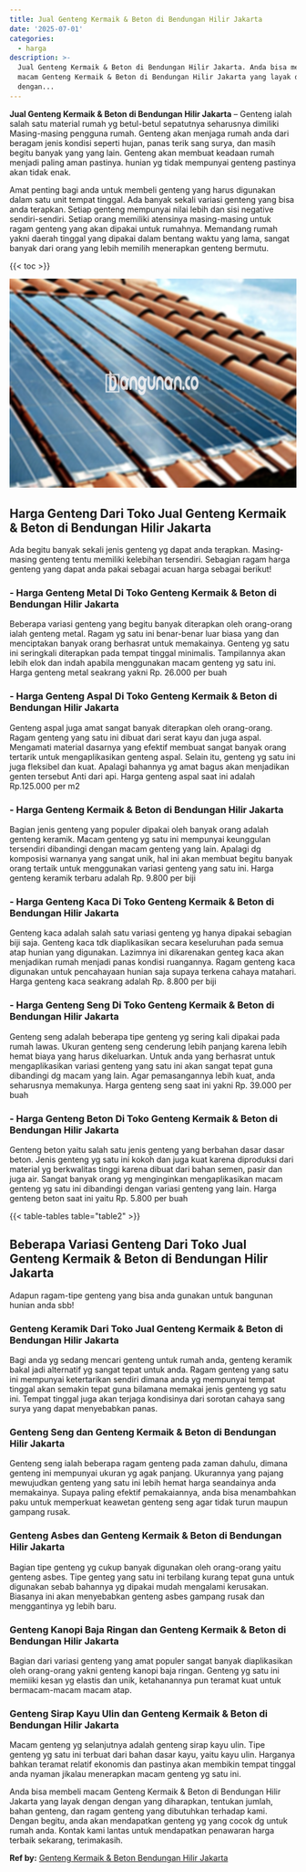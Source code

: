 ```yaml
---
title: Jual Genteng Kermaik & Beton di Bendungan Hilir Jakarta
date: '2025-07-01'
categories:
  - harga
description: >-
  Jual Genteng Kermaik & Beton di Bendungan Hilir Jakarta. Anda bisa membeli
  macam Genteng Kermaik & Beton di Bendungan Hilir Jakarta yang layak dengan
  dengan...
---
```


**Jual Genteng Kermaik & Beton di Bendungan Hilir Jakarta** – Genteng ialah salah satu material rumah yg betul-betul sepatutnya seharusnya dimiliki Masing-masing pengguna rumah. Genteng akan menjaga rumah anda dari beragam jenis kondisi seperti hujan, panas terik sang surya, dan masih begitu banyak yang yang lain. Genteng akan membuat keadaan rumah menjadi paling aman pastinya. hunian yg tidak mempunyai genteng pastinya akan tidak enak.

Amat penting bagi anda untuk membeli genteng yang harus digunakan dalam satu unit tempat tinggal. Ada banyak sekali variasi genteng yang bisa anda terapkan. Setiap genteng mempunyai nilai lebih dan sisi negative sendiri-sendiri. Setiap orang memiliki atensinya masing-masing untuk ragam genteng yang akan dipakai untuk rumahnya. Memandang rumah yakni daerah tinggal yang dipakai dalam bentang waktu yang lama, sangat banyak dari orang yang lebih memilih menerapkan genteng bermutu.

{{< toc >}}

![Jual Genteng Kermaik & Beton di Bendungan Hilir Jakarta](/images/genteng-minimalis-murah02.png)

## Harga Genteng Dari Toko Jual Genteng Kermaik & Beton di Bendungan Hilir Jakarta

Ada begitu banyak sekali jenis genteng yg dapat anda terapkan. Masing-masing genteng tentu memiliki kelebihan tersendiri. Sebagian ragam harga genteng yang dapat anda pakai sebagai acuan harga sebagai berikut!

### \- Harga Genteng Metal Di Toko Genteng Kermaik & Beton di Bendungan Hilir Jakarta

Beberapa variasi genteng yang begitu banyak diterapkan oleh orang-orang ialah genteng metal. Ragam yg satu ini benar-benar luar biasa yang dan menciptakan banyak orang berhasrat untuk memakainya. Genteng yg satu ini seringkali diterapkan pada tempat tinggal minimalis. Tampilannya akan lebih elok dan indah apabila menggunakan macam genteng yg satu ini. Harga genteng metal seakrang yakni Rp. 26.000 per buah

### \- Harga Genteng Aspal Di Toko Genteng Kermaik & Beton di Bendungan Hilir Jakarta

Genteng aspal juga amat sangat banyak diterapkan oleh orang-orang. Ragam genteng yang satu ini dibuat dari serat kayu dan juga aspal. Mengamati material dasarnya yang efektif membuat sangat banyak orang tertarik untuk mengaplikasikan genteng aspal. Selain itu, genteng yg satu ini juga fleksibel dan kuat. Apalagi bahannya yg amat bagus akan menjadikan genten tersebut Anti dari api. Harga genteng aspal saat ini adalah Rp.125.000 per m2

### \- Harga Genteng Kermaik & Beton di Bendungan Hilir Jakarta

Bagian jenis genteng yang populer dipakai oleh banyak orang adalah genteng keramik. Macam genteng yg satu ini mempunyai keunggulan tersendiri dibandingi dengan macam genteng yang lain. Apalagi dg komposisi warnanya yang sangat unik, hal ini akan membuat begitu banyak orang tertaik untuk menggunakan variasi genteng yang satu ini. Harga genteng keramik terbaru adalah Rp. 9.800 per biji

### \- Harga Genteng Kaca Di Toko Genteng Kermaik & Beton di Bendungan Hilir Jakarta

Genteng kaca adalah salah satu variasi genteng yg hanya dipakai sebagian biji saja. Genteng kaca tdk diaplikasikan secara keseluruhan pada semua atap hunian yang digunakan. Lazimnya ini dikarenakan genteg kaca akan menjadikan rumah menjadi panas kondisi ruangannya. Ragam genteng kaca digunakan untuk pencahayaan hunian saja supaya terkena cahaya matahari. Harga genteng kaca seakrang adalah Rp. 8.800 per biji

### \- Harga Genteng Seng Di Toko Genteng Kermaik & Beton di Bendungan Hilir Jakarta

Genteng seng adalah beberapa tipe genteng yg sering kali dipakai pada rumah lawas. Ukuran genteng seng cenderung lebih panjang karena lebih hemat biaya yang harus dikeluarkan. Untuk anda yang berhasrat untuk mengaplikasikan variasi genteng yang satu ini akan sangat tepat guna dibandingi dg macam yang lain. Agar pemasangannya lebih kuat, anda seharusnya memakunya. Harga genteng seng saat ini yakni Rp. 39.000 per buah

### \- Harga Genteng Beton Di Toko Genteng Kermaik & Beton di Bendungan Hilir Jakarta

Genteng beton yaitu salah satu jenis genteng yang berbahan dasar dasar beton. Jenis genteng yg satu ini kokoh dan juga kuat karena diproduksi dari material yg berkwalitas tinggi karena dibuat dari bahan semen, pasir dan juga air. Sangat banyak orang yg menginginkan mengaplikasikan macam genteng yg satu ini dibandingi dengan variasi genteng yang lain. Harga genteng beton saat ini yaitu Rp. 5.800 per buah

{{< table-tables table="table2" >}}

## Beberapa Variasi Genteng Dari Toko Jual Genteng Kermaik & Beton di Bendungan Hilir Jakarta

Adapun ragam-tipe genteng yang bisa anda gunakan untuk bangunan hunian anda sbb!

### Genteng Keramik Dari Toko Jual Genteng Kermaik & Beton di Bendungan Hilir Jakarta

Bagi anda yg sedang mencari genteng untuk rumah anda, genteng keramik bakal jadi alternatif yg sangat tepat untuk anda. Ragam genteng yang satu ini mempunyai ketertarikan sendiri dimana anda yg mempunyai tempat tinggal akan semakin tepat guna bilamana memakai jenis genteng yg satu ini. Tempat tinggal juga akan terjaga kondisinya dari sorotan cahaya sang surya yang dapat menyebabkan panas.

### Genteng Seng dan Genteng Kermaik & Beton di Bendungan Hilir Jakarta

Genteng seng ialah beberapa ragam genteng pada zaman dahulu, dimana genteng ini mempunyai ukuran yg agak panjang. Ukurannya yang pajang mewujudkan genteng yang satu ini lebih hemat harga seandainya anda memakainya. Supaya paling efektif pemakaiannya, anda bisa menambahkan paku untuk memperkuat keawetan genteng seng agar tidak turun maupun gampang rusak.

### Genteng Asbes dan Genteng Kermaik & Beton di Bendungan Hilir Jakarta

Bagian tipe genteng yg cukup banyak digunakan oleh orang-orang yaitu genteng asbes. Tipe genteg yang satu ini terbilang kurang tepat guna untuk digunakan sebab bahannya yg dipakai mudah mengalami kerusakan. Biasanya ini akan menyebabkan genteng asbes gampang rusak dan menggantinya yg lebih baru.

### Genteng Kanopi Baja Ringan dan Genteng Kermaik & Beton di Bendungan Hilir Jakarta

Bagian dari variasi genteng yang amat populer sangat banyak diaplikasikan oleh orang-orang yakni genteng kanopi baja ringan. Genteng yg satu ini memiiki kesan yg elastis dan unik, ketahanannya pun teramat kuat untuk bermacam-macam macam atap.

### Genteng Sirap Kayu Ulin dan Genteng Kermaik & Beton di Bendungan Hilir Jakarta

Macam genteng yg selanjutnya adalah genteng sirap kayu ulin. Tipe genteng yg satu ini terbuat dari bahan dasar kayu, yaitu kayu ulin. Harganya bahkan teramat relatif ekonomis dan pastinya akan membikin tempat tinggal anda nyaman jikalau menerapkan macam genteng yg satu ini.

Anda bisa membeli macam Genteng Kermaik & Beton di Bendungan Hilir Jakarta yang layak dengan dengan yang diharapkan, tentukan jumlah, bahan genteng, dan ragam genteng yang dibutuhkan terhadap kami. Dengan begitu, anda akan mendapatkan genteng yg yang cocok dg untuk rumah anda. Kontak kami lantas untuk mendapatkan penawaran harga terbaik sekarang, terimakasih.

**Ref by:**  [Genteng Kermaik & Beton  Bendungan Hilir Jakarta](https://id.wikipedia.org/wiki/Genteng)
